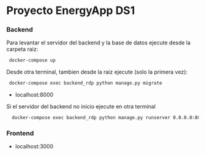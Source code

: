 # Proyecto EnergyApp DS1





### Backend
Para levantar el servidor del backend y la base de datos ejecute desde la carpeta raiz:
```bash
 docker-compose up 
```
Desde otra terminal, tambien desde la raiz ejecute (solo la primera vez):

```bash
 docker-compose exec backend_rdp python manage.py migrate
```

* localhost:8000

Si el servidor del backend no inicio 
ejecute en otra terminal 

```bash
  docker-compose exec backend_rdp python manage.py runserver 0.0.0.0:8000
```
### Frontend

* localhost:3000
